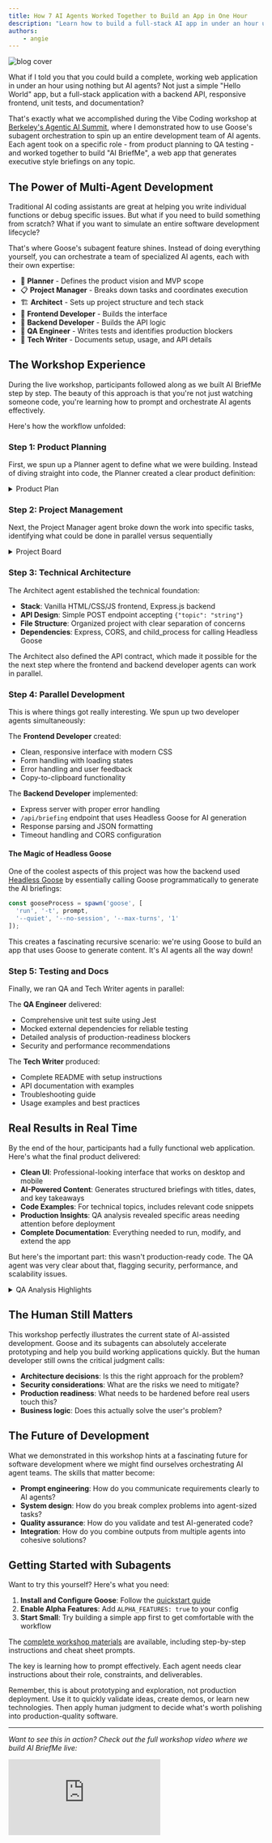 ```yaml
---
title: How 7 AI Agents Worked Together to Build an App in One Hour
description: "Learn how to build a full-stack AI app in under an hour using Goose's subagent orchestration, from planning to testing."
authors: 
    - angie
---
```


![blog cover](header-image.png)

What if I told you that you could build a complete, working web application in under an hour using nothing but AI agents? Not just a simple "Hello World" app, but a full-stack application with a backend API, responsive frontend, unit tests, and documentation?

That's exactly what we accomplished during the Vibe Coding workshop at [Berkeley's Agentic AI Summit](https://www.youtube.com/live/_w5m3h9jY-w?t=5310), where I demonstrated how to use Goose's subagent orchestration to spin up an entire development team of AI agents. Each agent took on a specific role - from product planning to QA testing - and worked together to build "AI BriefMe", a web app that generates executive style briefings on any topic.

<!-- truncate -->

## The Power of Multi-Agent Development

Traditional AI coding assistants are great at helping you write individual functions or debug specific issues. But what if you need to build something from scratch? What if you want to simulate an entire software development lifecycle?

That's where Goose's subagent feature shines. Instead of doing everything yourself, you can orchestrate a team of specialized AI agents, each with their own expertise:

- 🧠 **Planner** - Defines the product vision and MVP scope
- 📋 **Project Manager** - Breaks down tasks and coordinates execution  
- 🏗️ **Architect** - Sets up project structure and tech stack
- 🎨 **Frontend Developer** - Builds the interface
- 🧩 **Backend Developer** - Builds the API logic
- 🧪 **QA Engineer** - Writes tests and identifies production blockers
- 📝 **Tech Writer** - Documents setup, usage, and API details

## The Workshop Experience

During the live workshop, participants followed along as we built AI BriefMe step by step. The beauty of this approach is that you're not just watching someone code, you're learning how to prompt and orchestrate AI agents effectively.

Here's how the workflow unfolded:

### Step 1: Product Planning
First, we spun up a Planner agent to define what we were building. Instead of diving straight into code, the Planner created a clear product definition:

<details>
 <summary>Product Plan</summary>

 ```md
 # AI BriefMe MVP - 40-Minute Build Plan

## Goals
Build a functional web app that generates daily briefings on any topic in **40 minutes**. Users input a topic and get an instant, well-formatted briefing.

## Core MVP Features (Must-Have)
1. **Simple web interface** with topic input field and generate button
2. **AI-powered briefing generation** that returns:
   - Title
   - Today's date
   - 2-3 bullet-point takeaways
   - Optional code snippet or chart for technical topics
3. **Clean display** of the generated briefing
4. **Basic error handling** for API failures

## Technical Stack (Keep It Simple)
- **Frontend**: Single HTML page with vanilla JS (no frameworks)
- **Backend**: Python Flask app with single endpoint
- **AI**: Headless Goose as an LLM service
- **Deployment**: Local development server (no cloud deployment)

## Team Responsibilities

### PM
- Define exact briefing format and user flow
- Create sample topics for testing

### Architect  
- Design simple API contract between frontend/backend
- Choose AI prompt structure for consistent output

### Frontend Dev
- Build single-page interface with form and results display
- Handle loading states and basic error messages

### Backend Dev
- Create Flask app with `/generate-briefing` endpoint
- Integrate with AI API and format response
- Add basic input validation

### QA
- Test with 3-5 different topic types
- Verify error handling works
- Check output format consistency

### Tech Writer
- Write brief README with setup instructions
- Document the API endpoint

## Design Considerations
- **Mobile-friendly** but desktop-first
- **Fast response time** - show loading indicator
- **Copy-friendly output** - users should be able to easily copy/share
- **Graceful failures** - clear error messages when AI is unavailable

## Success Criteria
✅ User can enter any topic and get a formatted briefing  
✅ App handles both technical and non-technical topics  
✅ Clean, readable output format  
✅ Works locally without deployment complexity  

## Out of Scope (Save for Later)
- User accounts or login
- Email delivery or scheduling  
- Historical briefings or dashboard
- Advanced formatting or customization
- Mobile app or PWA features
- Analytics or usage tracking

---
**Timeline**: 40 minutes total  
**Demo ready**: Functional app running locally with 2-3 example briefings generated
```
</details>


### Step 2: Project Management
Next, the Project Manager agent broke down the work into specific tasks, identifying what could be done in parallel versus sequentially

<details>
  <summary>Project Board</summary>

  ```md
  # AI BriefMe - Project Board

## Sprint Overview
**Duration**: 40 minutes  
**Goal**: Functional MVP with topic input → AI briefing generation → display

---

## 🏗️ ARCHITECT (Start First - 5 minutes)
**Dependencies**: None - blocks all other dev work

### Tasks:
- [ ] **API Contract Design** (3 min)
  - Define `/generate-briefing` POST endpoint structure
  - Specify request/response JSON format
  - Document error response codes
- [ ] **AI Prompt Template** (2 min)
  - Create consistent prompt structure for briefing generation
  - Define output format requirements (title, date, bullets, optional code)

**Deliverables**: `api_spec.md` with endpoint docs and prompt template

---

## 🔧 BACKEND DEV (After Architect - 15 minutes)
**Dependencies**: API contract from Architect

### Tasks:
- [ ] **Flask App Setup** (3 min)
  - Create `app.py` with basic Flask structure
  - Add CORS for frontend integration
- [ ] **Generate Briefing Endpoint** (8 min)
  - Implement `/generate-briefing` POST route
  - Format AI response to match API contract
- [ ] **Error Handling** (2 min)
  - Add try/catch for API failures
  - Return appropriate error responses
- [ ] **Basic Validation** (2 min)
  - Validate topic input (not empty, reasonable length)
  - Sanitize input before sending to AI

**Deliverables**: Working Flask backend ready for frontend integration

---

## 🎨 FRONTEND DEV (Parallel with Backend - 15 minutes)
**Dependencies**: API contract from Architect (can start with mock data)

### Tasks:
- [ ] **HTML Structure** (3 min)
  - Create `index.html` with form and results sections
  - Add basic semantic structure
- [ ] **CSS Styling** (5 min)
  - Style input form and results display
  - Add loading spinner/state
  - Make mobile-friendly
- [ ] **JavaScript Logic** (5 min)
  - Handle form submission
  - Make API call to backend
  - Display results and handle loading states
- [ ] **Error UI** (2 min)
  - Show user-friendly error messages
  - Handle network failures gracefully

**Deliverables**: Complete frontend ready to connect to backend

---

## 🧪 QA (After Backend + Frontend Ready - 8 minutes)
**Dependencies**: Working backend and frontend integration

### Tasks:
- [ ] **Happy Path Testing** (3 min)
  - Test 3 different topic types: business, technical, general
  - Verify output format consistency
- [ ] **Error Scenarios** (3 min)
  - Test empty input, very long input
  - Test with backend down/API key issues
  - Verify error messages display correctly
- [ ] **Cross-browser Check** (2 min)
  - Quick test in Chrome and Safari
  - Verify mobile responsiveness

**Deliverables**: Bug report and sign-off for demo readiness

---

## 📝 TECH WRITER (Parallel with Development - 10 minutes)
**Dependencies**: API spec from Architect, can work in parallel

### Tasks:
- [ ] **README Creation** (5 min)
  - Setup instructions for local development
  - Required dependencies and API keys
  - How to run the application
- [ ] **API Documentation** (3 min)
  - Document the `/generate-briefing` endpoint
  - Include request/response examples
- [ ] **Sample Topics List** (2 min)
  - Create 5-10 example topics for demo
  - Mix of technical and non-technical subjects

**Deliverables**: `README.md`, `API.md`, and `sample_topics.md`

---

## 📋 PM COORDINATION TASKS
**Ongoing throughout sprint**

### Tasks:
- [ ] **Define Exact Briefing Format** (2 min)
  - Specify title format, bullet structure
  - Decide on code snippet criteria
- [ ] **Create Test Topics** (3 min)
  - Prepare demo scenarios
  - Include edge cases for QA
- [ ] **Integration Coordination** (5 min)
  - Ensure frontend/backend connection works
  - Coordinate final testing and demo prep

---

## ⏱️ TIMELINE & DEPENDENCIES

### Phase 1 (0-5 min): Foundation
- **Architect**: API design and prompt template
- **Tech Writer**: Start README and documentation

### Phase 2 (5-20 min): Parallel Development  
- **Backend Dev**: Build Flask app and endpoint
- **Frontend Dev**: Build UI (can use mock data initially)
- **Tech Writer**: Continue documentation

### Phase 3 (20-32 min): Integration & Testing
- **Frontend/Backend**: Connect and test integration
- **QA**: Begin testing as soon as integration works
- **PM**: Coordinate final pieces

### Phase 4 (32-40 min): Final Polish & Demo Prep
- **All**: Bug fixes and demo preparation
- **QA**: Final sign-off
- **PM**: Demo script and presentation

---

## 🎯 CRITICAL PATH
1. Architect completes API spec → Backend can start
2. Backend completes endpoint → Frontend integration can happen  
3. Frontend + Backend working → QA can test
4. QA passes → Demo ready

## ⚠️ RISK MITIGATION
- **Integration Problems**: Frontend dev should test with mock data first
- **Time Overruns**: Cut optional features (code snippets, advanced styling) if needed
```

</details>


### Step 3: Technical Architecture
The Architect agent established the technical foundation:

- **Stack**: Vanilla HTML/CSS/JS frontend, Express.js backend
- **API Design**: Simple POST endpoint accepting `{"topic": "string"}`
- **File Structure**: Organized project with clear separation of concerns
- **Dependencies**: Express, CORS, and child_process for calling Headless Goose

The Architect also defined the API contract, which made it possible for the the next step where the frontend and backend developer agents can work in parallel.

### Step 4: Parallel Development
This is where things got really interesting. We spun up two developer agents simultaneously:

The **Frontend Developer** created:
- Clean, responsive interface with modern CSS
- Form handling with loading states
- Error handling and user feedback
- Copy-to-clipboard functionality

The **Backend Developer** implemented:
- Express server with proper error handling
- `/api/briefing` endpoint that uses Headless Goose for AI generation
- Response parsing and JSON formatting
- Timeout handling and CORS configuration

#### The Magic of Headless Goose

One of the coolest aspects of this project was how the backend used [Headless Goose](/docs/tutorials/headless-goose) by essentially calling Goose programmatically to generate the AI briefings:

```javascript
const gooseProcess = spawn('goose', [
  'run', '-t', prompt, 
  '--quiet', '--no-session', '--max-turns', '1'
]);
```

This creates a fascinating recursive scenario: we're using Goose to build an app that uses Goose to generate content. It's AI agents all the way down!

### Step 5: Testing and Docs
Finally, we ran QA and Tech Writer agents in parallel:

The **QA Engineer** delivered:
- Comprehensive unit test suite using Jest
- Mocked external dependencies for reliable testing
- Detailed analysis of production-readiness blockers
- Security and performance recommendations

The **Tech Writer** produced:
- Complete README with setup instructions
- API documentation with examples
- Troubleshooting guide
- Usage examples and best practices

## Real Results in Real Time

By the end of the hour, participants had a fully functional web application. Here's what the final product delivered:

- **Clean UI**: Professional-looking interface that works on desktop and mobile
- **AI-Powered Content**: Generates structured briefings with titles, dates, and key takeaways
- **Code Examples**: For technical topics, includes relevant code snippets
- **Production Insights**: QA analysis revealed specific areas needing attention before deployment
- **Complete Documentation**: Everything needed to run, modify, and extend the app

But here's the important part: this wasn't production-ready code. The QA agent was very clear about that, flagging security, performance, and scalability issues.

<details>
  <summary>QA Analysis Highlights</summary>

  ```md
    ## 🔍 QA Analysis Highlights

    ### Critical Issues Identified
    - **Security**: Command injection risk, no authentication, missing rate limiting
    - **Performance**: Blocking operations, memory leaks, inefficient parsing
    - **Scalability**: Single-threaded bottleneck, no horizontal scaling support

    ### Risk Assessment
    - **Overall Risk Level**: HIGH ⚠️
    - **Production Readiness**: Not recommended without addressing critical issues
    - **Timeline for Production**: 2-3 weeks for P0 items, 4-6 weeks for full readiness

    ### Testing Quality Assessment
    - **Test Coverage**: Excellent (91%+ across all metrics)
    - **Edge Case Handling**: Comprehensive
    - **Error Scenarios**: Well covered
    - **Resilience Testing**: Implemented
  ```

</details>

## The Human Still Matters

This workshop perfectly illustrates the current state of AI-assisted development. Goose and its subagents can absolutely accelerate prototyping and help you build working applications quickly. But the human developer still owns the critical judgment calls:

- **Architecture decisions**: Is this the right approach for the problem?
- **Security considerations**: What are the risks we need to mitigate?
- **Production readiness**: What needs to be hardened before real users touch this?
- **Business logic**: Does this actually solve the user's problem?

## The Future of Development

What we demonstrated in this workshop hints at a fascinating future for software development where we might find ourselves orchestrating AI agent teams. The skills that matter become:

- **Prompt engineering**: How do you communicate requirements clearly to AI agents?
- **System design**: How do you break complex problems into agent-sized tasks?
- **Quality assurance**: How do you validate and test AI-generated code?
- **Integration**: How do you combine outputs from multiple agents into cohesive solutions?

## Getting Started with Subagents

Want to try this yourself? Here's what you need:

1. **Install and Configure Goose**: Follow the [quickstart guide](https://block.github.io/goose/docs/quickstart)
2. **Enable Alpha Features**: Add `ALPHA_FEATURES: true` to your config
3. **Start Small**: Try building a simple app first to get comfortable with the workflow

The [complete workshop materials](https://gist.github.com/angiejones/60ff19c08c5a3992e42adc8de3e96309) are available, including step-by-step instructions and cheat sheet prompts. 

The key is learning how to prompt effectively. Each agent needs clear instructions about their role, constraints, and deliverables.

Remember, this is about prototyping and exploration, not production deployment. Use it to quickly validate ideas, create demos, or learn new technologies. Then apply human judgment to decide what's worth polishing into production-quality software.

---

*Want to see this in action? Check out the full workshop video where we build AI BriefMe live:*

<iframe class="aspect-ratio" src="https://www.youtube.com/embed/_w5m3h9jY-w?start=5310" title="Vibe Coding with Goose Workshop" frameborder="0" allow="accelerometer; autoplay; clipboard-write; encrypted-media; gyroscope; picture-in-picture" allowfullscreen></iframe>

<head>
  <meta property="og:title" content="How 7 AI Agents Worked Together to Build an App in One Hour" />
  <meta property="og:type" content="article" />
  <meta property="og:url" content="https://block.github.io/goose/blog/2025/08/10/vibe-coding-with-goose-building-apps-with-ai-agents" />
  <meta property="og:description" content="Learn how to build a full-stack AI app in under an hour using Goose's multi-agent orchestration, from planning to QA testing." />
  <meta property="og:image" content="https://block.github.io/goose/assets/images/header-image-b685ea475ff7b8ae3563317b347fddb0.png" />
  <meta name="twitter:card" content="summary_large_image" />
  <meta property="twitter:domain" content="block.github.io/goose" />
  <meta name="twitter:title" content="How 7 AI Agents Worked Together to Build an App in One Hour" />
  <meta name="twitter:description" content="Learn how to build a full-stack AI app in under an hour using Goose's multi-agent orchestration, from planning to QA testing." />
  <meta name="twitter:image" content="https://block.github.io/goose/assets/images/header-image-b685ea475ff7b8ae3563317b347fddb0.png" />
</head>